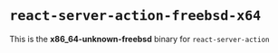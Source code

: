 # `react-server-action-freebsd-x64`

This is the **x86_64-unknown-freebsd** binary for `react-server-action`

